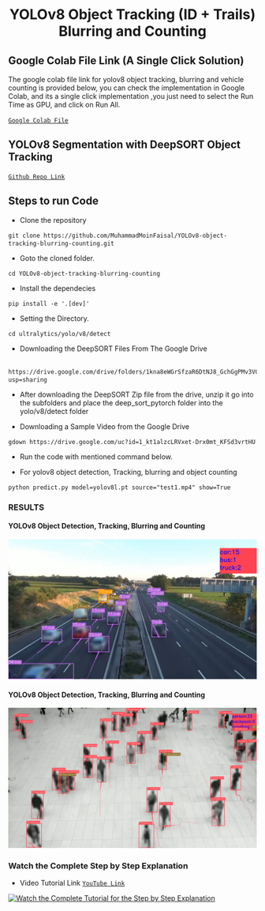 <H1 align="center">
YOLOv8 Object Tracking (ID + Trails) Blurring and Counting </H1>

## Google Colab File Link (A Single Click Solution)
The google colab file link for yolov8 object tracking, blurring and vehicle counting is provided below, you can check the implementation in Google Colab, and its a single click implementation
,you just need to select the Run Time as GPU, and click on Run All.

[`Google Colab File`](https://colab.research.google.com/drive/1haDui8z7OvITbOpGL1d0NFf6M4BxcI-y?usp=sharing)

## YOLOv8 Segmentation with DeepSORT Object Tracking

[`Github Repo Link`](https://github.com/MuhammadMoinFaisal/YOLOv8_Segmentation_DeepSORT_Object_Tracking.git)

## Steps to run Code

- Clone the repository
```
git clone https://github.com/MuhammadMoinFaisal/YOLOv8-object-tracking-blurring-counting.git
```
- Goto the cloned folder.
```
cd YOLOv8-object-tracking-blurring-counting
```
- Install the dependecies
```
pip install -e '.[dev]'

```

- Setting the Directory.
```
cd ultralytics/yolo/v8/detect

```
- Downloading the DeepSORT Files From The Google Drive 
```

https://drive.google.com/drive/folders/1kna8eWGrSfzaR6DtNJ8_GchGgPMv3VC8?usp=sharing
```
- After downloading the DeepSORT Zip file from the drive, unzip it go into the subfolders and place the deep_sort_pytorch folder into the yolo/v8/detect folder

- Downloading a Sample Video from the Google Drive
```
gdown https://drive.google.com/uc?id=1_kt1alzcLRVxet-Drx0mt_KFSd3vrtHU
```

- Run the code with mentioned command below.

- For yolov8 object detection, Tracking,  blurring and object counting
```
python predict.py model=yolov8l.pt source="test1.mp4" show=True
```

### RESULTS

#### YOLOv8 Object Detection, Tracking, Blurring and Counting 
![](./figure/figure1.png)

#### YOLOv8 Object Detection, Tracking, Blurring and Counting 

![](./figure/figure2.png)

### Watch the Complete Step by Step Explanation

- Video Tutorial Link  [`YouTube Link`](https://www.youtube.com/watch?v=9jRRZ-WL698)


[![Watch the Complete Tutorial for the Step by Step Explanation](https://img.youtube.com/vi/9jRRZ-WL698/0.jpg)]([https://www.youtube.com/watch?v=StTqXEQ2l-Y](https://www.youtube.com/watch?v=9jRRZ-WL698))

